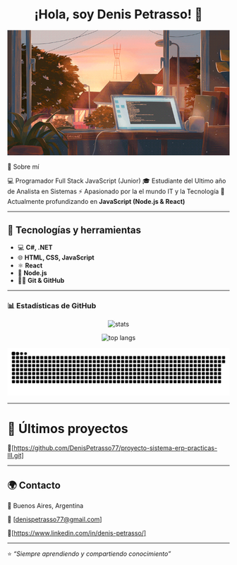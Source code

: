<h1 align="center">¡Hola, soy Denis Petrasso! 👋</h1>

<p align="center">
  <img src="https://raw.githubusercontent.com/DenisPetrasso77/DenisPetrasso77/main/Banner.gif" alt="GIF divertido" width="625px" />
</p>

📖 Sobre mí

💻 Programador Full Stack JavaScript (Junior) 
🎓 Estudiante del Ultimo año de Analista en Sistemas
⚡ Apasionado por la el mundo IT y la Tecnología 
🌱 Actualmente profundizando en **JavaScript (Node.js & React)**  

---

## 🚀 Tecnologías y herramientas  

- 💻 **C#, .NET**
- 🌐 **HTML, CSS, JavaScript**  
- ⚛️ **React**  
- 🌱 **Node.js**  
- 🧑‍💻 **Git & GitHub**  

---

### 📊 Estadísticas de GitHub
<p align="center">
  <img src="https://github-readme-stats.vercel.app/api?username=DenisPetrasso77&show_icons=true&theme=radical" alt="stats" />
</p>

<p align="center">
  <img src="https://github-readme-stats.vercel.app/api/top-langs/?username=DenisPetrasso77&layout=compact&theme=radical" alt="top langs" />
</p>

![Snake animation](./github-contribution-grid-snake.svg)


---

# 📌 Últimos proyectos  

🔧[https://github.com/DenisPetrasso77/proyecto-sistema-erp-practicas-III.git]


---


## 🌍 Contacto  

📍 Buenos Aires, Argentina  

📧 [denispetrasso77@gmail.com]

🔗[https://www.linkedin.com/in/denis-petrasso/]

---

⭐️ _“Siempre aprendiendo y compartiendo conocimiento”_
